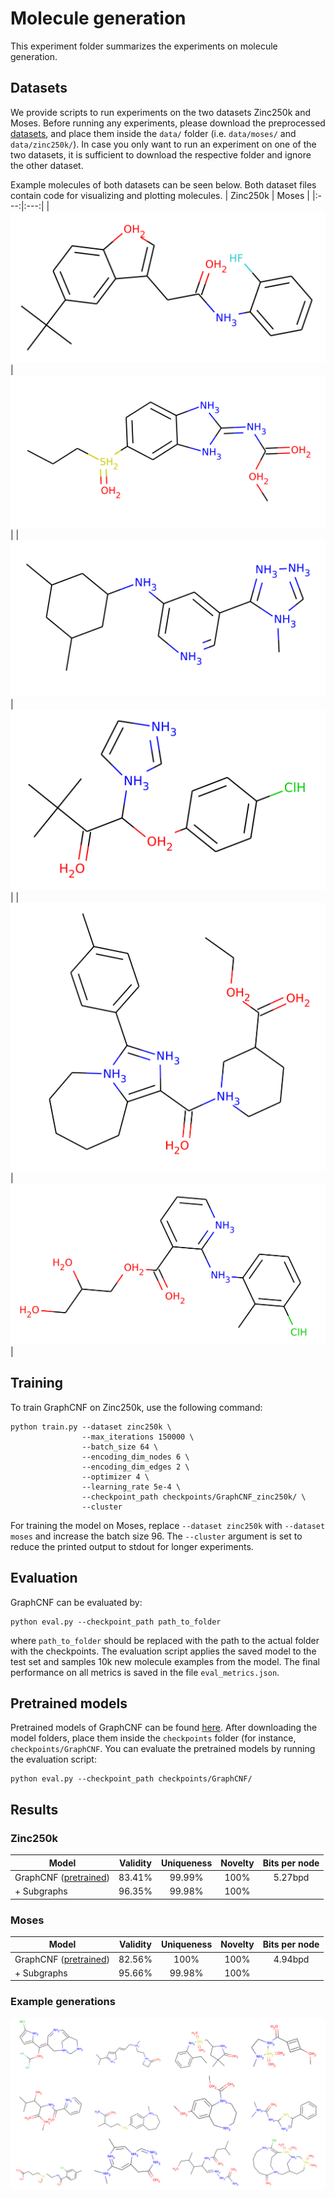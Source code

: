 # Molecule generation

This experiment folder summarizes the experiments on molecule generation. 

## Datasets

We provide scripts to run experiments on the two datasets Zinc250k and Moses. Before running any experiments, please download the preprocessed [datasets](https://drive.google.com/drive/folders/1QApbfPAS4AYVNTuEmbYBPovj0E8PT0pP?usp=sharing), and place them inside the `data/` folder (i.e. `data/moses/` and `data/zinc250k/`). In case you only want to run an experiment on one of the two datasets, it is sufficient to download the respective folder and ignore the other dataset.

Example molecules of both datasets can be seen below. Both dataset files contain code for visualizing and plotting molecules.
| Zinc250k | Moses |
|:---:|:---:|
| ![example_1](datasets/visualizations/zinc250k_example_1.png) | ![example_1](datasets/visualizations/moses_example_1.png) |
| ![example_2](datasets/visualizations/zinc250k_example_2.png) | ![example_2](datasets/visualizations/moses_example_2.png) |
| ![example_3](datasets/visualizations/zinc250k_example_3.png) | ![example_3](datasets/visualizations/moses_example_3.png) | 

## Training

To train GraphCNF on Zinc250k, use the following command:
```
python train.py --dataset zinc250k \
                --max_iterations 150000 \
                --batch_size 64 \
                --encoding_dim_nodes 6 \
                --encoding_dim_edges 2 \
                --optimizer 4 \
                --learning_rate 5e-4 \
                --checkpoint_path checkpoints/GraphCNF_zinc250k/ \
                --cluster
```
For training the model on Moses, replace `--dataset zinc250k` with `--dataset moses` and increase the batch size 96. The `--cluster` argument is set to reduce the printed output to stdout for longer experiments.

## Evaluation

GraphCNF can be evaluated by:
```
python eval.py --checkpoint_path path_to_folder
```
where `path_to_folder` should be replaced with the path to the actual folder with the checkpoints. The evaluation script applies the saved model to the test set and samples 10k new molecule examples from the model. The final performance on all metrics is saved in the file `eval_metrics.json`.

## Pretrained models

Pretrained models of GraphCNF can be found [here](https://drive.google.com/drive/folders/1F-boW5qV7T3okDCQN9_lwgtzTgWtq7H3?usp=sharing). After downloading the model folders, place them inside the `checkpoints` folder (for instance, `checkpoints/GraphCNF`. You can evaluate the pretrained models by running the evaluation script:

```
python eval.py --checkpoint_path checkpoints/GraphCNF/
```

## Results

### Zinc250k

| Model | Validity | Uniqueness | Novelty | Bits per node |
|---|:---:|:---:|:---:|:---:|
| GraphCNF ([pretrained](https://drive.google.com/drive/folders/1F-boW5qV7T3okDCQN9_lwgtzTgWtq7H3?usp=sharing)) | 83.41% | 99.99% | 100% | 5.27bpd |
| + Subgraphs | 96.35% | 99.98% | 100% |  |

### Moses

| Model | Validity | Uniqueness | Novelty | Bits per node |
|---|:---:|:---:|:---:|:---:|
| GraphCNF ([pretrained](https://drive.google.com/drive/folders/1F-boW5qV7T3okDCQN9_lwgtzTgWtq7H3?usp=sharing)) | 82.56% | 100% | 100% | 4.94bpd |
| + Subgraphs | 95.66% | 99.98% | 100% |  |

### Example generations
![model_generations](datasets/visualizations/model_generations.png)
